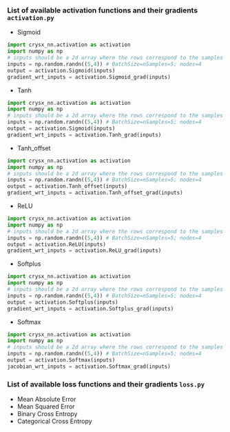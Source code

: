 ### List of available activation functions and their gradients `activation.py`

* Sigmoid 
```python
import crysx_nn.activation as activation
import numpy as np
# inputs should be a 2d array where the rows correspond to the samples and the columns correspond to the nodes.
inputs = np.random.randn((5,4)) # BatchSize=nSamples=5; nodes=4
output = activation.Sigmoid(inputs)
gradient_wrt_inputs = activation.Sigmoid_grad(inputs)

```
* Tanh
```python
import crysx_nn.activation as activation
import numpy as np
# inputs should be a 2d array where the rows correspond to the samples and the columns correspond to the nodes.
inputs = np.random.randn((5,4)) # BatchSize=nSamples=5; nodes=4
output = activation.Sigmoid(inputs)
gradient_wrt_inputs = activation.Tanh_grad(inputs)
```
* Tanh_offset
```python
import crysx_nn.activation as activation
import numpy as np
# inputs should be a 2d array where the rows correspond to the samples and the columns correspond to the nodes.
inputs = np.random.randn((5,4)) # BatchSize=nSamples=5; nodes=4
output = activation.Tanh_offset(inputs)
gradient_wrt_inputs = activation.Tanh_offset_grad(inputs)
```
* ReLU
```python
import crysx_nn.activation as activation
import numpy as np
# inputs should be a 2d array where the rows correspond to the samples and the columns correspond to the nodes.
inputs = np.random.randn((5,4)) # BatchSize=nSamples=5; nodes=4
output = activation.ReLU(inputs)
gradient_wrt_inputs = activation.ReLU_grad(inputs)
```
* Softplus
```python
import crysx_nn.activation as activation
import numpy as np
# inputs should be a 2d array where the rows correspond to the samples and the columns correspond to the nodes.
inputs = np.random.randn((5,4)) # BatchSize=nSamples=5; nodes=4
output = activation.Softplus(inputs)
gradient_wrt_inputs = activation.Softplus_grad(inputs)
```
* Softmax
```python
import crysx_nn.activation as activation
import numpy as np
# inputs should be a 2d array where the rows correspond to the samples and the columns correspond to the nodes.
inputs = np.random.randn((5,4)) # BatchSize=nSamples=5; nodes=4
output = activation.Softmax(inputs)
jacobian_wrt_inputs = activation.Softmax_grad(inputs) 
```

### List of available loss functions and their gradients `loss.py`

* Mean Absolute Error
* Mean Squared Error
* Binary Cross Entropy
* Categorical Cross Entropy
